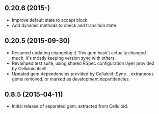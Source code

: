 0.20.6 (2015-)
-----
* Improve default state to accept block
* Add dynamic methods to check and transition state

0.20.5 (2015-09-30)
-----
* Resumed updating changelog :) This gem hasn't actually changed much, it's mostly keeping version sync with others.
* Revamped test suite, using shared RSpec configuration layer provided by Celluloid itself.
* Updated gem dependencies provided by Celluloid::Sync... extraneous gems removed, or marked as development dependencies.

0.8.5 (2015-04-11)
-----

* Initial release of separated gem, extracted from Celluloid.
